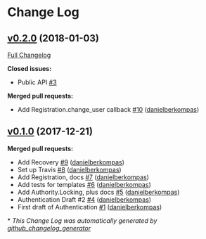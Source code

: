 # Change Log

## [v0.2.0](https://github.com/infinitered/authority/tree/v0.2.0) (2018-01-03)
[Full Changelog](https://github.com/infinitered/authority/compare/v0.1.0...v0.2.0)

**Closed issues:**

- Public API [\#3](https://github.com/infinitered/authority/issues/3)

**Merged pull requests:**

- Add Registration.change\_user callback [\#10](https://github.com/infinitered/authority/pull/10) ([danielberkompas](https://github.com/danielberkompas))

## [v0.1.0](https://github.com/infinitered/authority/tree/v0.1.0) (2017-12-21)
**Merged pull requests:**

- Add Recovery [\#9](https://github.com/infinitered/authority/pull/9) ([danielberkompas](https://github.com/danielberkompas))
- Set up Travis [\#8](https://github.com/infinitered/authority/pull/8) ([danielberkompas](https://github.com/danielberkompas))
- Add Registration, docs [\#7](https://github.com/infinitered/authority/pull/7) ([danielberkompas](https://github.com/danielberkompas))
- Add tests for templates [\#6](https://github.com/infinitered/authority/pull/6) ([danielberkompas](https://github.com/danielberkompas))
- Add Authority.Locking, plus docs [\#5](https://github.com/infinitered/authority/pull/5) ([danielberkompas](https://github.com/danielberkompas))
- Authentication Draft \#2 [\#4](https://github.com/infinitered/authority/pull/4) ([danielberkompas](https://github.com/danielberkompas))
- First draft of Authentication [\#1](https://github.com/infinitered/authority/pull/1) ([danielberkompas](https://github.com/danielberkompas))



\* *This Change Log was automatically generated by [github_changelog_generator](https://github.com/skywinder/Github-Changelog-Generator)*